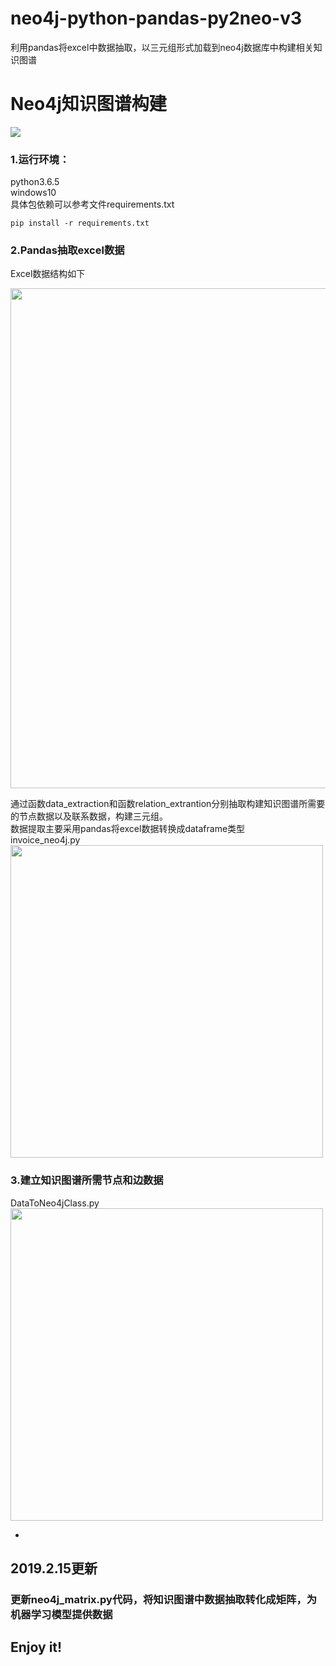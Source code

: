 # neo4j-python-pandas-py2neo-v3
利用pandas将excel中数据抽取，以三元组形式加载到neo4j数据库中构建相关知识图谱
# Neo4j知识图谱构建
![](https://s1.ax1x.com/2018/11/13/iObQkn.png)

### 1.运行环境：  
python3.6.5  
windows10  
具体包依赖可以参考文件requirements.txt
```
pip install -r requirements.txt
``` 

### 2.Pandas抽取excel数据
Excel数据结构如下

<img src="https://s1.ax1x.com/2018/11/13/iObTc8.png" width="800" hegiht="500" align=center />

通过函数data_extraction和函数relation_extrantion分别抽取构建知识图谱所需要的节点数据以及联系数据，构建三元组。  
数据提取主要采用pandas将excel数据转换成dataframe类型    
invoice_neo4j.py  
<img src="https://s1.ax1x.com/2018/11/13/iOb4ht.png" width="500" hegiht="313" align=center />

### 3.建立知识图谱所需节点和边数据  
DataToNeo4jClass.py  
<img src="https://s1.ax1x.com/2018/11/13/iXk6iV.png" width="500" hegiht="313" align=center />

-
## 2019.2.15更新
### 更新neo4j_matrix.py代码，将知识图谱中数据抽取转化成矩阵，为机器学习模型提供数据

## Enjoy it!
